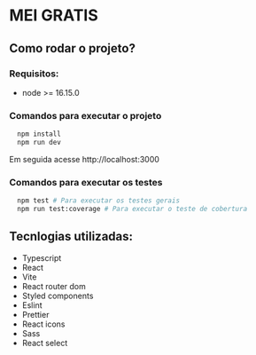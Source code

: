 # MEI GRATIS

## Como rodar o projeto?

### Requisitos:

- node >= 16.15.0

### Comandos para executar o projeto

```bash
  npm install
  npm run dev
```

Em seguida acesse http://localhost:3000

### Comandos para executar os testes

```bash
  npm test # Para executar os testes gerais
  npm run test:coverage # Para executar o teste de cobertura
```

## Tecnlogias utilizadas:

- Typescript
- React
- Vite
- React router dom
- Styled components
- Eslint
- Prettier
- React icons
- Sass
- React select
